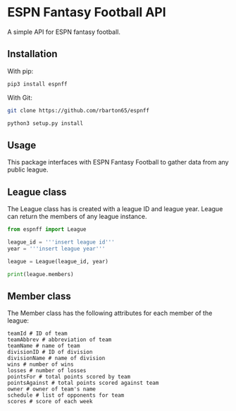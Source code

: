 ESPN Fantasy Football API
==============

A simple API for ESPN fantasy football.

Installation
------------
With pip:
```python
pip3 install espnff
```


With Git:

```bash
git clone https://github.com/rbarton65/espnff

python3 setup.py install
```

Usage
-----

This package interfaces with ESPN Fantasy Football to gather data from any public league.

League class
-----

The League class has is created with a league ID and league year. League can return the members of any league instance.

```python
from espnff import League

league_id = '''insert league id'''
year = '''insert league year'''

league = League(league_id, year)

print(league.members)
```

Member class
-----

The Member class has the following attributes for each member of the league:

```
teamId # ID of team
teamAbbrev # abbreviation of team
teamName # name of team
divisionID # ID of division
divisionName # name of division
wins # number of wins
losses # number of losses
pointsFor # total points scored by team
pointsAgainst # total points scored against team
owner # owner of team's name
schedule # list of opponents for team
scores # score of each week
```
```
